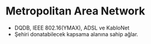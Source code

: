 # Metropolitan Area Network
- DQDB, IEEE 802.16(YMAX), ADSL ve KabloNet
- Şehiri donatabilecek kapsama alanına sahip ağlar.  

